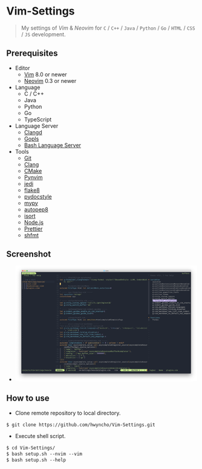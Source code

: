 # Vim-Settings

> My settings of _Vim_ &amp; _Neovim_ for `C` / `C++` / `Java` / `Python` / `Go` / `HTML` / `CSS` / `JS` development.

## Prerequisites

- Editor
  - [Vim](https://www.vim.org) 8.0 or newer
  - [Neovim](https://neovim.io) 0.3 or newer
- Language
  - C / C++
  - Java
  - Python
  - Go
  - TypeScript
- Language Server
  - [Clangd](https://clang.llvm.org/extra/clangd)
  - [Gopls](https://github.com/golang/go/wiki/gopls)
  - [Bash Language Server](https://github.com/mads-hartmann/bash-language-server)
- Tools
  - [Git](https://git-scm.com)
  - [Clang](https://clang.llvm.org)
  - [CMake](https://cmake.org)
  - [Pynvim](https://github.com/neovim/pynvim)
  - [jedi](https://pypi.org/project/jedi)
  - [flake8](https://pypi.org/project/flake8)
  - [pydocstyle](https://pypi.org/project/pydocstyle)
  - [mypy](https://pypi.org/project/mypy)
  - [autopep8](https://pypi.org/project/autopep8)
  - [isort](https://pypi.org/project/isort)
  - [Node.js](https://nodejs.org)
  - [Prettier](https://prettier.io)
  - [shfmt](https://github.com/mvdan/sh)

## Screenshot
- ![Neovim](./img/Neovim.png)

## How to use

- Clone remote repository to local directory.

```
$ git clone https://github.com/hwyncho/Vim-Settings.git
```

- Execute shell script.

```
$ cd Vim-Settings/
$ bash setup.sh --nvim --vim
$ bash setup.sh --help
```
